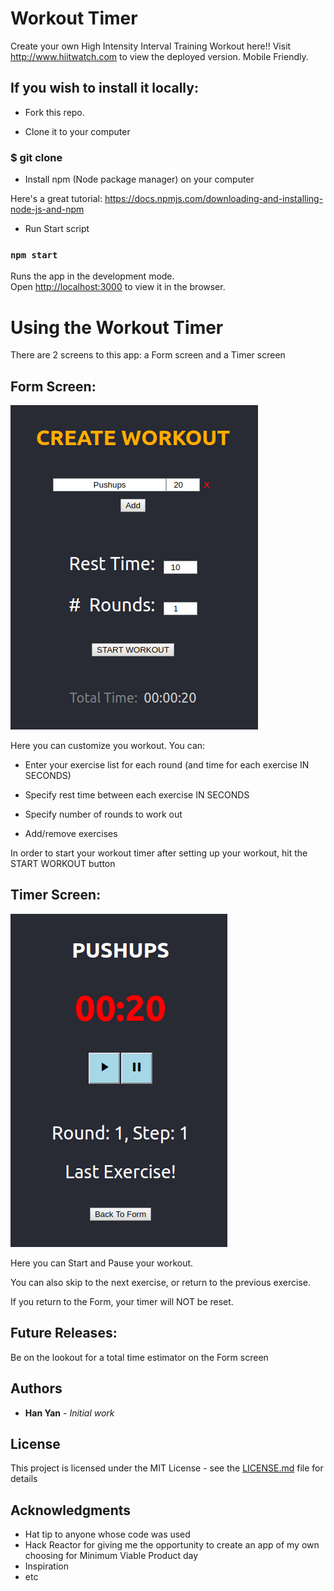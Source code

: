 # Workout Timer

Create your own High Intensity Interval Training Workout here!!  Visit http://www.hiitwatch.com to view the deployed version.  Mobile Friendly.

## If you wish to install it locally:

* Fork this repo.

* Clone it to your computer

### $ git clone <repo URL>

* Install npm (Node package manager) on your computer

Here's a great tutorial: https://docs.npmjs.com/downloading-and-installing-node-js-and-npm

* Run Start script

### `npm start`

Runs the app in the development mode.<br>
Open [http://localhost:3000](http://localhost:3000) to view it in the browser.


# Using the Workout Timer

There are 2 screens to this app:  a Form screen and a Timer screen

## Form Screen:

![Form Screen](/src/images/formview.png)

Here you can customize you workout.  You can:

* Enter your exercise list for each round (and time for each exercise IN SECONDS)

* Specify rest time between each exercise IN SECONDS

* Specify number of rounds to work out

* Add/remove exercises

In order to start your workout timer after setting up your workout, hit the START WORKOUT button

## Timer Screen:

![Timer Screen](/src/images/timerview.png)

Here you can Start and Pause your workout.

You can also skip to the next exercise, or return to the previous exercise.

If you return to the Form, your timer will NOT be reset.  

## Future Releases:

Be on the lookout for a total time estimator on the Form screen

## Authors

* **Han Yan** - *Initial work*

## License

This project is licensed under the MIT License - see the [LICENSE.md](LICENSE.md) file for details

## Acknowledgments

* Hat tip to anyone whose code was used
* Hack Reactor for giving me the opportunity to create an app of my own choosing for Minimum Viable Product day
* Inspiration
* etc